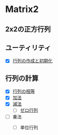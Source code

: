 # Matrix2

## 2x2の正方行列

## ユーティリティ

- [x] [行列の作成と初期化](utility.md)

## 行列の計算

- [x] [行列の相等](equal.md)
- [x] [加法](add.md)
- [x] [減法](sub.md)
  - [ ]  [ゼロ行列](zero.md)

- [ ] 乗法
  - [ ] 単位行列


